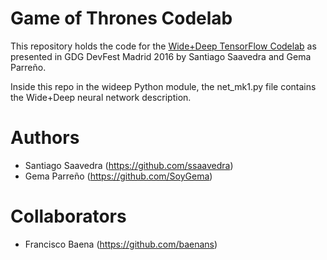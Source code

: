 # Game of Thrones Codelab

This repository holds the code for the
[Wide+Deep TensorFlow Codelab][codelab] as presented in GDG DevFest
Madrid 2016 by Santiago Saavedra and Gema Parreño.

Inside this repo in the wideep Python module, the net_mk1.py file
contains the Wide+Deep neural network description.

# Authors
- Santiago Saavedra (https://github.com/ssaavedra)
- Gema Parreño (https://github.com/SoyGema)

# Collaborators
- Francisco Baena (https://github.com/baenans)


[codelab]: https://got-codelab.firebaseapp.com/#0

